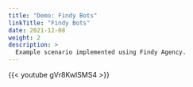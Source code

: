 ```yaml
---
title: "Demo: Findy Bots"
linkTitle: "Findy Bots"
date: 2021-12-08
weight: 2
description: >
  Example scenario implemented using Findy Agency.
---
```


{{< youtube gVr8KwISMS4 >}}
